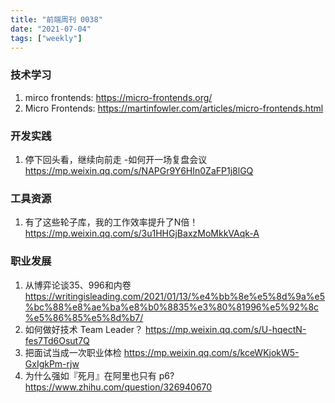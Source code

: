 ```yaml
---
title: "前端周刊 0038"
date: "2021-07-04"
tags: ["weekly"]
---
```


### 技术学习
1. mirco frontends: https://micro-frontends.org/
2. Micro Frontends: https://martinfowler.com/articles/micro-frontends.html

### 开发实践
1. 停下回头看，继续向前走 -如何开一场复盘会议 https://mp.weixin.qq.com/s/NAPGr9Y6HIn0ZaFP1j8lGQ

### 工具资源
1. 有了这些轮子库，我的工作效率提升了N倍！ https://mp.weixin.qq.com/s/3u1HHGjBaxzMoMkkVAqk-A
### 职业发展
1. 从博弈论谈35、996和内卷 https://writingisleading.com/2021/01/13/%e4%bb%8e%e5%8d%9a%e5%bc%88%e8%ae%ba%e8%b0%8835%e3%80%81996%e5%92%8c%e5%86%85%e5%8d%b7/
2. 如何做好技术 Team Leader？ https://mp.weixin.qq.com/s/U-hqectN-fes7Td6Osut7Q
3. 把面试当成一次职业体检 https://mp.weixin.qq.com/s/kceWKjokW5-GxIgkPm-rjw
4. 为什么强如『死月』在阿里也只有 p6? https://www.zhihu.com/question/326940670
